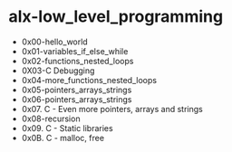 # alx-low_level_programming
- 0x00-hello_world
- 0x01-variables_if_else_while
- 0x02-functions_nested_loops
- 0X03-C Debugging
- 0x04-more_functions_nested_loops
- 0x05-pointers_arrays_strings
- 0x06-pointers_arrays_strings
- 0x07. C - Even more pointers, arrays and strings
- 0x08-recursion
- 0x09. C - Static libraries
- 0x0B. C - malloc, free
